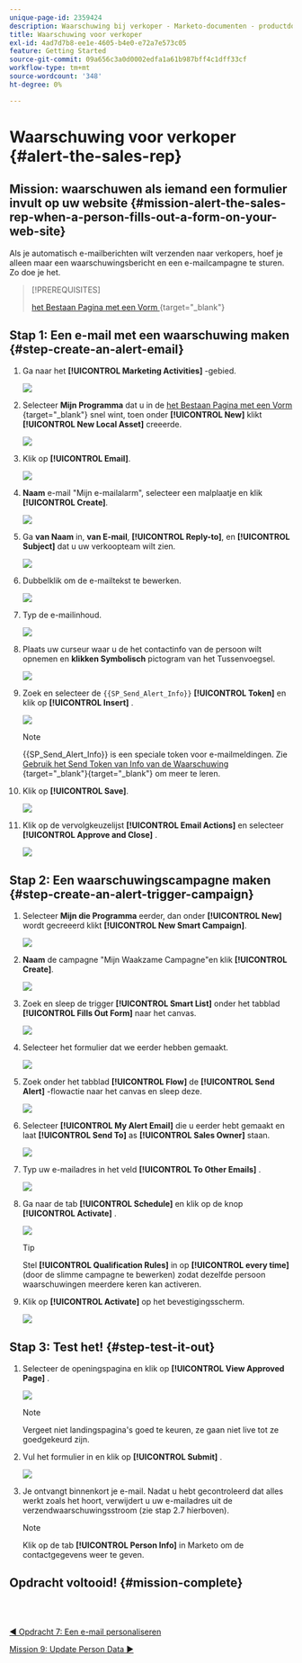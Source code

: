 ```yaml
---
unique-page-id: 2359424
description: Waarschuwing bij verkoper - Marketo-documenten - productdocumentatie
title: Waarschuwing voor verkoper
exl-id: 4ad7d7b8-ee1e-4605-b4e0-e72a7e573c05
feature: Getting Started
source-git-commit: 09a656c3a0d0002edfa1a61b987bff4c1dff33cf
workflow-type: tm+mt
source-wordcount: '348'
ht-degree: 0%

---
```


# Waarschuwing voor verkoper {#alert-the-sales-rep}

## Mission: waarschuwen als iemand een formulier invult op uw website {#mission-alert-the-sales-rep-when-a-person-fills-out-a-form-on-your-web-site}

Als je automatisch e-mailberichten wilt verzenden naar verkopers, hoef je alleen maar een waarschuwingsbericht en een e-mailcampagne te sturen. Zo doe je het.

>[!PREREQUISITES]
>
>[ het Bestaan Pagina met een Vorm ](/help/marketo/getting-started/quick-wins/landing-page-with-a-form.md){target="_blank"}

## Stap 1: Een e-mail met een waarschuwing maken {#step-create-an-alert-email}

1. Ga naar het **[!UICONTROL Marketing Activities]** -gebied.

   ![](assets/alert-the-sales-rep-1.png)

1. Selecteer **Mijn Programma** dat u in de [ het Bestaan Pagina met een Vorm ](/help/marketo/getting-started/quick-wins/landing-page-with-a-form.md){target="_blank"} snel wint, toen onder **[!UICONTROL New]** klikt **[!UICONTROL New Local Asset]** creeerde.

   ![](assets/alert-the-sales-rep-2.png)

1. Klik op **[!UICONTROL Email]**.

   ![](assets/alert-the-sales-rep-3.png)

1. **Naam** e-mail &quot;Mijn e-mailalarm&quot;, selecteer een malplaatje en klik **[!UICONTROL Create]**.

   ![](assets/alert-the-sales-rep-4.png)

1. Ga **van Naam** in, **van E-mail**, **[!UICONTROL Reply-to]**, en **[!UICONTROL Subject]** dat u uw verkoopteam wilt zien.

   ![](assets/alert-the-sales-rep-5.png)

1. Dubbelklik om de e-mailtekst te bewerken.

   ![](assets/alert-the-sales-rep-6.png)

1. Typ de e-mailinhoud.

   ![](assets/alert-the-sales-rep-7.png)

1. Plaats uw curseur waar u de het contactinfo van de persoon wilt opnemen en **klikken Symbolisch** pictogram van het Tussenvoegsel.

   ![](assets/alert-the-sales-rep-8.png)

1. Zoek en selecteer de `{{SP_Send_Alert_Info}}` **[!UICONTROL Token]** en klik op **[!UICONTROL Insert]** .

   ![](assets/alert-the-sales-rep-9.png)

   >[!NOTE]
   >
   >{{SP_Send_Alert_Info}} is een speciale token voor e-mailmeldingen. Zie [ Gebruik het Send Token van Info van de Waarschuwing ](/help/marketo/product-docs/email-marketing/general/using-tokens/use-the-send-alert-info-token.md){target="_blank"}{target="_blank"} om meer te leren.

1. Klik op **[!UICONTROL Save]**.

   ![](assets/alert-the-sales-rep-10.png)

1. Klik op de vervolgkeuzelijst **[!UICONTROL Email Actions]** en selecteer **[!UICONTROL Approve and Close]** .

   ![](assets/alert-the-sales-rep-11.png)

## Stap 2: Een waarschuwingscampagne maken {#step-create-an-alert-trigger-campaign}

1. Selecteer **Mijn die Programma** eerder, dan onder **[!UICONTROL New]** wordt gecreeerd klikt **[!UICONTROL New Smart Campaign]**.

   ![](assets/alert-the-sales-rep-12.png)

1. **Naam** de campagne &quot;Mijn Waakzame Campagne&quot;en klik **[!UICONTROL Create]**.

   ![](assets/alert-the-sales-rep-13.png)

1. Zoek en sleep de trigger **[!UICONTROL Smart List]** onder het tabblad **[!UICONTROL Fills Out Form]** naar het canvas.

   ![](assets/alert-the-sales-rep-14.png)

1. Selecteer het formulier dat we eerder hebben gemaakt.

   ![](assets/alert-the-sales-rep-15.png)

1. Zoek onder het tabblad **[!UICONTROL Flow]** de **[!UICONTROL Send Alert]** -flowactie naar het canvas en sleep deze.

   ![](assets/alert-the-sales-rep-16.png)

1. Selecteer **[!UICONTROL My Alert Email]** die u eerder hebt gemaakt en laat **[!UICONTROL Send To]** as **[!UICONTROL Sales Owner]** staan.

   ![](assets/alert-the-sales-rep-17.png)

1. Typ uw e-mailadres in het veld **[!UICONTROL To Other Emails]** .

   ![](assets/alert-the-sales-rep-18.png)

1. Ga naar de tab **[!UICONTROL Schedule]** en klik op de knop **[!UICONTROL Activate]** .

   ![](assets/alert-the-sales-rep-19.png)

   >[!TIP]
   >
   >Stel **[!UICONTROL Qualification Rules]** in op **[!UICONTROL every time]** (door de slimme campagne te bewerken) zodat dezelfde persoon waarschuwingen meerdere keren kan activeren.

1. Klik op **[!UICONTROL Activate]** op het bevestigingsscherm.

   ![](assets/alert-the-sales-rep-20.png)

## Stap 3: Test het! {#step-test-it-out}

1. Selecteer de openingspagina en klik op **[!UICONTROL View Approved Page]** .

   ![](assets/alert-the-sales-21.png)

   >[!NOTE]
   >
   >Vergeet niet landingspagina&#39;s goed te keuren, ze gaan niet live tot ze goedgekeurd zijn.

1. Vul het formulier in en klik op **[!UICONTROL Submit]** .

   ![](assets/alert-the-sales-22.png)

1. Je ontvangt binnenkort je e-mail. Nadat u hebt gecontroleerd dat alles werkt zoals het hoort, verwijdert u uw e-mailadres uit de verzendwaarschuwingsstroom (zie stap 2.7 hierboven).

   >[!NOTE]
   >
   >Klik op de tab **[!UICONTROL Person Info]** in Marketo om de contactgegevens weer te geven.

## Opdracht voltooid! {#mission-complete}

<br> 

[◄ Opdracht 7: Een e-mail personaliseren](/help/marketo/getting-started/quick-wins/personalize-an-email.md)

[Mission 9: Update Person Data ►](/help/marketo/getting-started/quick-wins/update-person-data.md)

